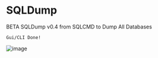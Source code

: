 # SQLDump
BETA SQLDump v0.4 from SQLCMD to Dump All Databases

```Gui/CLI Done!```

![image](https://user-images.githubusercontent.com/39673284/120301374-fdc19e00-c2f6-11eb-8bfd-c56e2a8dd7c3.png)
